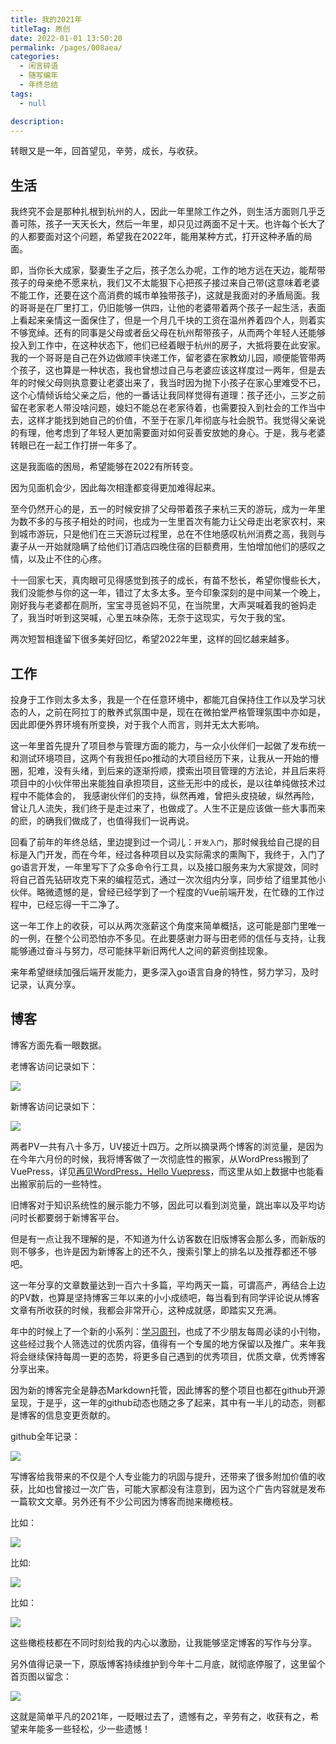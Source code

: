 ```yaml
---
title: 我的2021年
titleTag: 原创
date: 2022-01-01 13:50:20
permalink: /pages/008aea/
categories:
  - 闲言碎语
  - 随写编年
  - 年终总结
tags:
  - null

description:
---
```


转眼又是一年，回首望见，辛劳，成长，与收获。

## 生活

我终究不会是那种扎根到杭州的人，因此一年里除工作之外，则生活方面则几乎乏善可陈，孩子一天天长大，然后一年里，却只见过两面不足十天。也许每个长大了的人都要面对这个问题，希望我在2022年，能用某种方式，打开这种矛盾的局面。

即，当你长大成家，娶妻生子之后，孩子怎么办呢，工作的地方远在天边，能帮带孩子的母亲绝不愿来杭，我们又不太能狠下心把孩子接过来自己带(这意味着老婆不能工作，还要在这个高消费的城市单独带孩子)，这就是我面对的矛盾局面。我的哥哥是在厂里打工，仍旧能够一供四，让他的老婆带着两个孩子一起生活，表面上看起来亲情这一面保住了，但是一个月几千块的工资在温州养着四个人，则着实不够宽绰。还有的同事是父母或者岳父母在杭州帮带孩子，从而两个年轻人还能够投入到工作中，在这种状态下，他们已经着眼于杭州的房子，大抵将要在此安家。我的一个哥哥是自己在外边做顺丰快递工作，留老婆在家教幼儿园，顺便能管带两个孩子，这也算是一种状态，我也曾想过自己与老婆应该这样度过一两年，但是去年的时候父母则执意要让老婆出来了，我当时因为抛下小孩子在家心里难受不已，这个心情倾诉给父亲之后，他的一番话让我同样觉得有道理：孩子还小，三岁之前留在老家老人带没啥问题，媳妇不能总在老家待着，也需要投入到社会的工作当中去，这样才能找到她自己的价值，不至于在家几年彻底与社会脱节。我觉得父亲说的有理，他考虑到了年轻人更加需要面对如何妥善安放她的身心。于是，我与老婆转眼已在一起工作打拼一年多了。

这是我面临的困局，希望能够在2022有所转变。

因为见面机会少，因此每次相逢都变得更加难得起来。

至今仍然开心的是，五一的时候安排了父母带着孩子来杭三天的游玩，成为一年里为数不多的与孩子相处的时间，也成为一生里首次有能力让父母走出老家农村，来到城市游玩，只是他们在三天游玩过程里，总在不住地感叹杭州消费之高，我则与妻子从一开始就隐瞒了给他们订酒店四晚住宿的巨额费用，生怕增加他们的感叹之情，以及止不住的心疼。

十一回家七天，真肉眼可见得感觉到孩子的成长，有苗不愁长，希望你慢些长大，我们没能参与你的这一年，错过了太多太多。至今印象深刻的是中间某一个晚上，刚好我与老婆都在厕所，宝宝寻觅爸妈不见，在当院里，大声哭喊着我的爸妈走了，我当时听到这哭喊，心里五味杂陈，无奈于这现实，亏欠于我的宝。

两次短暂相逢留下很多美好回忆，希望2022年里，这样的回忆越来越多。

## 工作

投身于工作则太多太多，我是一个在任意环境中，都能兀自保持住工作以及学习状态的人，之前在阿拉丁的散养式氛围中是，现在在微拍堂严格管理氛围中亦如是，因此即便外界环境有所变换，对于我个人而言，则并无太大影响。

这一年里首先提升了项目参与管理方面的能力，与一众小伙伴们一起做了发布统一和测试环境项目，这两个有我担任po推动的大项目经历下来，让我从一开始的懵圈，犯难，没有头绪，到后来的逐渐捋顺，摸索出项目管理的方法论，并且后来将项目中的小伙伴带出来能独自承担项目，这些无形中的成长，是以往单纯做技术过程中不能体会的， 我感谢伙伴们的支持，纵然再难，曾把头皮挠破，纵然再险，曾让几人流失，我们终于是走过来了，也做成了。人生不正是应该做一些大事而来的麽，的确我们做成了，也值得我们一说再说。

回看了前年的年终总结，里边提到过一个词儿：`开发入门`，那时候我给自己提的目标是入门开发，而在今年，经过各种项目以及实际需求的熏陶下，我终于，入门了go语言开发，一年里写下了众多命令行工具，以及接口服务来为大家提效，同时将自己首先钻研攻克下来的编程范式，通过一次次组内分享，同步给了组里其他小伙伴。略微遗憾的是，曾经已经学到了一个程度的Vue前端开发，在忙碌的工作过程中，已经忘得一干二净了。

这一年工作上的收获，可以从两次涨薪这个角度来简单概括，这可能是部门里唯一的一例，在整个公司恐怕亦不多见。在此要感谢力哥与田老师的信任与支持，让我能够通过奋斗与努力，尽可能抹平新旧两代人之间的薪资倒挂现象。

来年希望继续加强后端开发能力，更多深入go语言自身的特性，努力学习，及时记录，认真分享。


## 博客

博客方面先看一眼数据。

老博客访问记录如下：

![](http://t.eryajf.net/imgs/2022/01/6021ae1c883ae4fc.png)

新博客访问记录如下：

![](http://t.eryajf.net/imgs/2022/01/b23dcaea8655f57f.png)

两者PV一共有八十多万，UV接近十四万。之所以摘录两个博客的浏览量，是因为在今年六月份的时候，我将博客做了一次彻底性的搬家，从WordPress搬到了VuePress，详见[再见WordPress，Hello Vuepress](http://fsvip.gitee.io/hexo-theme-fluid//pages/5be3f4/#_1-%E5%86%8D%E8%A7%81wordpress)，而这里从如上数据中也能看出搬家前后的一些特性。

旧博客对于知识系统性的展示能力不够，因此可以看到浏览量，跳出率以及平均访问时长都要弱于新博客平台。

但是有一点让我不理解的是，不知道为什么访客数在旧版博客会那么多，而新版的则不够多，也许是因为新博客上的还不久，搜索引擎上的排名以及推荐都还不够吧。

这一年分享的文章数量达到一百六十多篇，平均两天一篇，可谓高产，再结合上边的PV数，也算是坚持博客三年以来的小小成绩吧，每当看到有同学评论说从博客文章有所收获的时候，我都会非常开心，这种成就感，即踏实又充满。

年中的时候上了一个新的小系列：[学习周刊](http://fsvip.gitee.io/hexo-theme-fluid//learning-weekly/)，也成了不少朋友每周必读的小刊物，这些经过我个人筛选过的优质内容，值得有一个专属的地方保留以及推广。来年我将会继续保持每周一更的态势，将更多自己遇到的优秀项目，优质文章，优秀博客分享出来。

因为新的博客完全是静态Markdown托管，因此博客的整个项目也都在github开源呈现，于是乎，这一年的github动态也随之多了起来，其中有一半儿的动态，则都是博客的信息变更贡献的。

github全年记录：

![](http://t.eryajf.net/imgs/2022/01/29ebdd182f9ed847.png)

写博客给我带来的不仅是个人专业能力的巩固与提升，还带来了很多附加价值的收获，比如也曾接过一次广告，可能大家都没有注意到，因为这个广告内容就是发布一篇软文文章。另外还有不少公司因为博客而抛来橄榄枝。

比如：

![](http://t.eryajf.net/imgs/2022/01/8f7a827e76543f0b.png)

比如:

![](http://t.eryajf.net/imgs/2022/01/1c35ea23c769b3cf.png)

比如：

![](http://t.eryajf.net/imgs/2022/01/2e3611f9ab209d9c.png)

这些橄榄枝都在不同时刻给我的内心以激励，让我能够坚定博客的写作与分享。

另外值得记录一下，原版博客持续维护到今年十二月底，就彻底停服了，这里留个首页图以留念：

![](http://t.eryajf.net/imgs/2021/09/2fca04e05ee32163.jpg)

这就是简单平凡的2021年，一眨眼过去了，遗憾有之，辛劳有之，收获有之，希望来年能多一些轻松，少一些遗憾！

